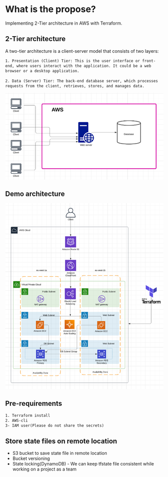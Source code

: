# What is the propose?
Implementing 2-Tier architecture in AWS with Terraform.

## 2-Tier architecture
A two-tier architecture is a client-server model that consists of two layers:

    1. Presentation (Client) Tier: This is the user interface or front-end, where users interact with the application. It could be a web browser or a desktop application.

    2. Data (Server) Tier: The back-end database server, which processes requests from the client, retrieves, stores, and manages data.

![2-Tier architecture](images/2-tier-architecture.png)

## Demo architecture

![main architecture](images/architecture-main.png)

## Pre-requirements
    1. Terraform install
    2. AWS-cli
    3- IAM user(Please do not share the secrets)

## Store state files on remote location
* S3 bucket to save state file in remote location
* Bucket versioning
* State locking(DynamoDB) - We can keep tfstate file consistent while working on a project as a team




